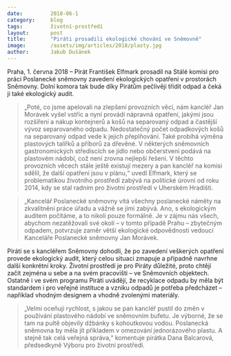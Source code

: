 ```yaml
---
date:         2018-06-1
category:     blog
tags:         životní-prostředí
layout:       post
title:        "Piráti prosadili ekologické chování ve Sněmovně"
image:        /assets/img/articles/2018/plasty.jpg
author:       Jakub Dušánek
---
```



Praha, 1. června 2018 – Pirát František Elfmark prosadil na Stálé komisi pro práci Poslanecké sněmovny zavedení ekologických opatření v prostorách Sněmovny. Dolní komora tak bude díky Pirátům pečlivěji třídit odpad a čeká ji také ekologický audit.
 
> „Poté, co jsme apelovali na zlepšení provozních věcí, nám kancléř Jan Morávek vyšel vstříc a nyní provádí nápravná opatření, jakými jsou rozšíření a nákup kontejnerů a košů na separovaný odpad a častější vývoz separovaného odpadu. Nedostatečný počet odpadkových košů na separovaný odpad vede k jejich přeplňování. Také probíhá výměna plastových talířků a příborů za dřevěné. V některých sněmovních gastronomických střediscích se jídlo nebo občerstvení podává na plastovém nádobí, což není zrovna nejlepší řešení. V těchto provozních věcech stále ještě existují mezery a pan kancléř na komisi sdělil, že další opatření jsou v plánu,“ uvedl Elfmark, který se problematikou životního prostředí zabývá na politické úrovni od roku 2014, kdy se stal radním pro životní prostředí v Uherském Hradišti.
  
> „Kancelář Poslanecké sněmovny vítá všechny poslanecké náměty na zkvalitnění práce úřadu a vážně se jimi zabývá. Ano, s ekologickým auditem počítáme, a to nikoli pouze formálně. Je v zájmu nás všech, abychom nezatěžovali své okolí – v tomto případě Prahu – zbytečným odpadem, potvrzuje zaměr větší ekologické odpovědnosti vedoucí Kanceláře Poslanecké sněmovny Jan Morávek.
 
Piráti se s kancléřem Sněmovny dohodli, že po zavedení veškerých opatření provede ekologický audit, který celou situaci zmapuje a případně navrhne další konkrétní kroky. Životní prostředí je pro Piráty důležité, proto chtějí začít zejména u sebe a na svém pracovišti – ve Sněmovních objektech. Ostatně i ve svém programu Piráti uvádějí, že recyklace odpadu by měla být standardem i pro veřejné instituce a vzniku odpadů je potřeba předcházet – například vhodným designem a vhodně zvolenými materiály.
 
> „Velmi oceňuji rychlost, s jakou se pan kancléř pustil do změn v používání plastového nádobí ve sněmovním bufetu. Je výborné, že se tam na pultě objevily džbánky s kohoutkovou vodou. Poslanecká sněmovna by měla jít příkladem v omezování jednorázového plastu. A stejně tak celá veřejná správa,“ komentuje pirátka Dana Balcarová, předsedkyně Výboru pro životní prostředí.
 


